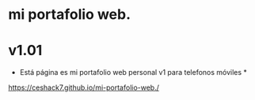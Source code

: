 # mi portafolio web.
# v1.01
* Está página es mi portafolio web personal v1 para telefonos móviles *

https://ceshack7.github.io/mi-portafolio-web./
